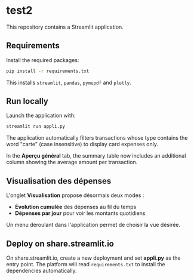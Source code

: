 # test2

This repository contains a Streamlit application.

## Requirements

Install the required packages:

```bash
pip install -r requirements.txt
```

This installs `streamlit`, `pandas`, `pymupdf` and `plotly`.

## Run locally

Launch the application with:

```bash
streamlit run appli.py
```

The application automatically filters transactions whose type contains the word
"carte" (case insensitive) to display card expenses only.

In the **Aperçu général** tab, the summary table now includes an additional
column showing the average amount per transaction.

## Visualisation des dépenses

L'onglet **Visualisation** propose désormais deux modes :

- **Évolution cumulée** des dépenses au fil du temps
- **Dépenses par jour** pour voir les montants quotidiens

Un menu déroulant dans l'application permet de choisir la vue désirée.

## Deploy on share.streamlit.io

On share.streamlit.io, create a new deployment and set **appli.py** as the entry point. The platform will read `requirements.txt` to install the dependencies automatically.
